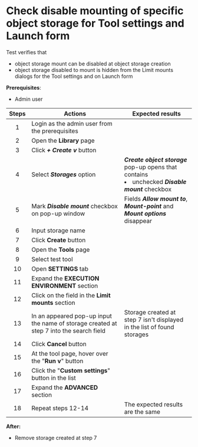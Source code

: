 # Check disable mounting of specific object storage for Tool settings and Launch form

Test verifies that
- object storage mount can be disabled at object storage creation
- object storage disabled to mount is hidden from the Limit mounts dialogs for the Tool settings and on Launch form

**Prerequisites**:
- Admin user

| Steps | Actions | Expected results |
| :---: | --- | --- |
| 1 | Login as the admin user from the prerequisites | |
| 2 | Open the **Library** page | |
| 3 | Click ***+ Create v*** button | |
| 4 | Select ***Storages*** option | ***Create object storage*** pop-up opens that contains <li> unchecked ***Disable mount*** checkbox |
| 5 | Mark ***Disable mount*** checkbox on pop-up window | Fields ***Allow mount to***, ***Mount-point*** and ***Mount options*** disappear |
| 6 | Input storage name | |
| 7 | Click **Create** button | |
| 8 | Open the **Tools** page | |
| 9 | Select test tool | |
| 10 | Open **SETTINGS** tab | |
| 11 | Expand the **EXECUTION ENVIRONMENT** section | |
| 12 | Click on the field in the **Limit mounts** section | |
| 13 | In an appeared pop-up input the name of storage created at step 7 into the search field | Storage created at step 7 isn't displayed in the list of found storages |
| 14 | Click **Cancel** button | |
| 15 | At the tool page, hover over the "**Run v**" button | |
| 16 | Click the "**Custom settings**" button in the list | |
| 17 | Expand the **ADVANCED** section | |
| 18 | Repeat steps 12-14 | The expected results are the same |

**After:**
- Remove storage created at step 7